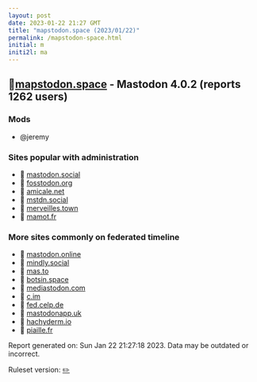 ```yaml
---
layout: post
date: 2023-01-22 21:27 GMT
title: "mapstodon.space (2023/01/22)"
permalink: /mapstodon-space.html
initial: m
initi2l: ma
---
```


## 🐘[mapstodon.space](https://mapstodon.space) - Mastodon 4.0.2 (reports 1262 users)

### Mods
 * @jeremy

### Sites popular with administration

* 🐘 [mastodon.social](/mastodon-social.html)
* 🐘 [fosstodon.org](/fosstodon-org.html)
* 🐘 [amicale.net](/amicale-net.html)
* 🐘 [mstdn.social](/mstdn-social.html)
* 🐘 [merveilles.town](/merveilles-town.html)
* 🐘 [mamot.fr](/mamot-fr.html)

### More sites commonly on federated timeline

* 🐘 [mastodon.online](/mastodon-online.html)
* 🐘 [mindly.social](/mindly-social.html)
* 🐘 [mas.to](/mas-to.html)
* 🐘 [botsin.space](/botsin-space.html)
* 🐘 [mediastodon.com](/mediastodon-com.html)
* 🐘 [c.im](/c-im.html)
* 🐘 [fed.celp.de](/fed-celp-de.html)
* 🐘 [mastodonapp.uk](/mastodonapp-uk.html)
* 🐘 [hachyderm.io](/hachyderm-io.html)
* 🐘 [piaille.fr](/piaille-fr.html)

Report generated on: Sun Jan 22 21:27:18 2023. Data may be outdated or incorrect.

Ruleset version: [✏️](/version-pencil)
